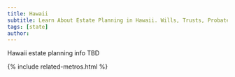 ```yaml
---
title: Hawaii
subtitle: Learn About Estate Planning in Hawaii. Wills, Trusts, Probate, and More in Hawaii. Find a Hawaii Estate Attorney for Your Estate Planning Needs.
tags: [state]
author:
---
```


Hawaii estate planning info TBD

<!-- Related Metros List -->
{% include related-metros.html %}
